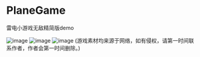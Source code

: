 # PlaneGame
雷电小游戏无敌精简版demo

![image](https://github.com/Tedeed/PlaneGame/tree/master/img/introduce1.jpg)
![image](https://github.com/Tedeed/PlaneGame/tree/master/img/introduce2.jpg)
![image](https://github.com/Tedeed/PlaneGame/tree/master/img/introduce3.jpg)
(游戏素材均来源于网络，如有侵权，请第一时间联系作者，作者会第一时间删除。)
